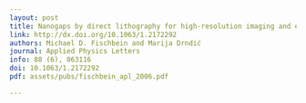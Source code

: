 ```yaml
---
layout: post
title: Nanogaps by direct lithography for high-resolution imaging and electronic characterization of nanostructures
link: http://dx.doi.org/10.1063/1.2172292
authors: Michael D. Fischbein and Marija Drndić
journal: Applied Physics Letters
info: 88 (6), 063116
doi: 10.1063/1.2172292
pdf: assets/pubs/fischbein_apl_2006.pdf

---
```

